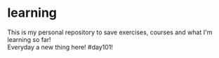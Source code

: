 # learning
This is my personal repository to save exercises, courses and what I'm learning so far!  
Everyday a new thing here! #day101!
